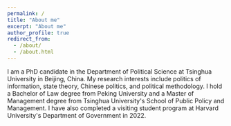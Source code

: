 ```yaml
---
permalink: /
title: "About me"
excerpt: "About me"
author_profile: true
redirect_from: 
  - /about/
  - /about.html
---
```


I am a PhD candidate in the Department of Political Science at Tsinghua University in Beijing, China. My research interests include politics of information, state theory, Chinese politics, and political methodology. I hold a Bachelor of Law degree from Peking University and a Master of Management degree from Tsinghua University's School of Public Policy and Management. I have also completed a visiting student program at Harvard University's Department of Government in 2022.

